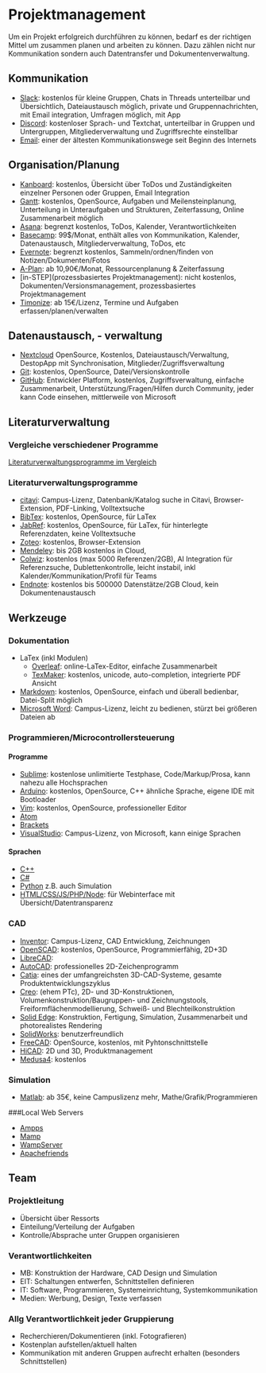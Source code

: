 # Projektmanagement
Um ein Projekt erfolgreich durchführen zu können, bedarf es der richtigen Mittel um zusammen planen und arbeiten zu können. Dazu zählen nicht nur Kommunikation sondern auch Datentransfer und Dokumentenverwaltung.

## Kommunikation
- [Slack](https://slack.com/intl/de-de): kostenlos für kleine Gruppen, Chats in Threads unterteilbar und Übersichtlich, Dateiaustausch möglich, private und Gruppennachrichten, mit Email integration, Umfragen möglich, mit App
- [Discord](https://discordapp.com/): kostenloser Sprach- und Textchat, unterteilbar in Gruppen und Untergruppen, Mitgliederverwaltung und Zugriffsrechte einstellbar
- [Email](https://cre.fm/cre104-e-mail): einer der ältesten Kommunikationswege seit Beginn des Internets

## Organisation/Planung
- [Kanboard](https://kanboard.org/): kostenlos, Übersicht über ToDos und Zuständigkeiten einzelner Personen oder Gruppen, Email Integration
- [Gantt](https://www.ganttproject.biz/): kostenlos, OpenSource, Aufgaben und Meilensteinplanung, Unterteilung in Unteraufgaben und Strukturen, Zeiterfassung, Online Zusammenarbeit möglich
- [Asana](https://asana.com/de/pricing): begrenzt kostenlos, ToDos, Kalender, Verantwortlichkeiten
- [Basecamp](https://basecamp.com/): 99$/Monat, enthält alles von Kommunikation, Kalender, Datenaustausch, Mitgliederverwaltung, ToDos, etc
- [Evernote](https://evernote.com/intl/de/compare-plans): begrenzt kostenlos, Sammeln/ordnen/finden von Notizen/Dokumenten/Fotos
- [A-Plan](https://www.braintool.com/): ab 10,90€/Monat, Ressourcenplanung & Zeiterfassung
- [in-STEP](prozessbasiertes Projektmanagement): nicht kostenlos, Dokumenten/Versionsmanagement, prozessbasiertes Projektmanagement
- [Timonize](http://www.timonize.de/): ab 15€/Lizenz, Termine und Aufgaben erfassen/planen/verwalten

## Datenaustausch, - verwaltung
- [Nextcloud](https://nextcloud.com/) OpenSource, Kostenlos, Dateiaustausch/Verwaltung, DestopApp mit Synchronisation, Mitglieder/Zugriffsverwaltung
- [Git](https://git-scm.com/): kostenlos, OpenSource, Datei/Versionskontrolle
- [GitHub](https://github.com/): Entwickler Platform, kostenlos, Zugriffsverwaltung, einfache Zusammenarbeit, Unterstützung/Fragen/Hilfen durch Community, jeder kann Code einsehen, mittlerweile von Microsoft

## Literaturverwaltung
### Vergleiche verschiedener Programme
[Literaturverwaltungsprogramme im Vergleich](http://mediatum.ub.tum.de/1127579?show_id=1316333)

### Literaturverwaltungsprogramme
- [citavi](): Campus-Lizenz, Datenbank/Katalog suche in Citavi, Browser-Extension, PDF-Linking, Volltextsuche
- [BibTex](https://www.ctan.org/pkg/bibtex): kostenlos, OpenSource, für LaTex
- [JabRef](https://www.jabref.org/): kostenlos, OpenSource, für LaTex, für hinterlegte Referenzdaten, keine Volltextsuche
- [Zoteo](https://www.zotero.org/): kostenlos, Browser-Extension
- [Mendeley](https://www.mendeley.com/?interaction_required=true): bis 2GB kostenlos in Cloud, 
- [Colwiz](https://wizdom.ai): kostenlos (max 5000 Referenzen/2GB), AI Integration für Referenzsuche, Dublettenkontrolle, leicht instabil, inkl Kalender/Kommunikation/Profil für Teams
- [Endnote](https://endnote.com): kostenlos bis 500000 Datenstätze/2GB Cloud, kein Dokumentenaustausch

## Werkzeuge
### Dokumentation
- LaTex (inkl Modulen)
	- [Overleaf](https://www.overleaf.com/):  online-LaTex-Editor, einfache Zusammenarbeit
	- [TexMaker](http://www.xm1math.net/texmaker/): kostenlos, unicode, auto-completion, integrierte PDF Ansicht
- [Markdown](https://markdown.de/): kostenlos, OpenSource, einfach und überall bedienbar, Datei-Split möglich 
- [Microsoft Word](https://products.office.com/de-DE/word): Campus-Lizenz, leicht zu bedienen, stürzt bei größeren Dateien ab

### Programmieren/Microcontrollersteuerung
#### Programme
- [Sublime](https://www.sublimetext.com/): kostenlose unlimitierte Testphase, Code/Markup/Prosa, kann nahezu alle Hochsprachen
- [Arduino](http://arduino.cc): kostenlos, OpenSource, C++ ähnliche Sprache, eigene IDE mit Bootloader
- [Vim](https://www.vim.org/): kostenlos, OpenSource, professioneller Editor
- [Atom](https://atom.io/)
- [Brackets](http://brackets.io/)
- [VisualStudio](https://www.visualstudio.com/): Campus-Lizenz, von Microsoft, kann einige Sprachen 

#### Sprachen
- [C++](https://www.iso.org/standard/64029.html)
- [C#](https://docs.microsoft.com/de-de/dotnet/csharp/)
- [Python](https://www.python.org/) z.B. auch Simulation
- [HTML/CSS/JS/PHP/Node](https://www.w3resource.com/index.php): für Webinterface mit Übersicht/Datentransparenz

### CAD
- [Inventor](https://www.autodesk.de/products/inventor/overview): Campus-Lizenz, CAD Entwicklung, Zeichnungen
- [OpenSCAD](https://www.openscad.org/): kostenlos, OpenSource, Programmierfähig, 2D+3D
- [LibreCAD]():
- [AutoCAD](http://www.autodesk.de/products/all-autocad/): professionelles 2D-Zeichenprogramm
- [Catia](http://www.3ds.com/de/produkte-und-services/catia/): eines der umfangreichsten 3D-CAD-Systeme, gesamte Produktentwicklungszyklus
- [Creo](http://de.ptc.com/product/creo): (ehem PTc), 2D- und 3D-Konstruktionen, Volumenkonstruktion/Baugruppen- und Zeichnungstools, Freiformflächenmodellierung, Schweiß- und Blechteilkonstruktion
- [Solid Edge](http://www.plm.automation.siemens.com/de_de/products/velocity/solidedge/): Konstruktion, Fertigung, Simulation, Zusammenarbeit und photorealistes Rendering
- [SolidWorks](http://www.solidworks.de/): benutzerfreundlich
- [FreeCAD](http://free-cad.sourceforge.net/): OpenSource, kostenlos, mit Pyhtonschnittstelle
- [HiCAD](https://www.isdgroup.com/de/isd-produkte/cad-hicad.html): 2D und 3D, Produktmanagement
- [Medusa4](http://www.cad-schroer.de/produkte/medusa4.html/): kostenlos

### Simulation
- [Matlab](https://de.mathworks.com/products/matlab.html): ab 35€, keine Campuslizenz mehr, Mathe/Grafik/Programmieren

###Local Web Servers
- [Ampps](https://www.ampps.com/)
- [Mamp](https://www.mamp.info/en/)
- [WampServer](http://www.wampserver.com/en/)
- [Apachefriends](https://www.apachefriends.org/index.html)


## Team 
### Projektleitung 
- Übersicht über Ressorts
- Einteilung/Verteilung der Aufgaben
- Kontrolle/Absprache unter Gruppen organisieren

### Verantwortlichkeiten
- MB: Konstruktion der Hardware, CAD Design und Simulation
- EIT: Schaltungen entwerfen, Schnittstellen definieren
- IT: Software, Programmieren, Systemeinrichtung, Systemkommunikation
- Medien: Werbung, Design, Texte verfassen

### Allg Verantwortlichkeit jeder Gruppierung
- Recherchieren/Dokumentieren (inkl. Fotografieren)
- Kostenplan aufstellen/aktuell halten
- Kommunikation mit anderen Gruppen aufrecht erhalten (besonders Schnittstellen)
